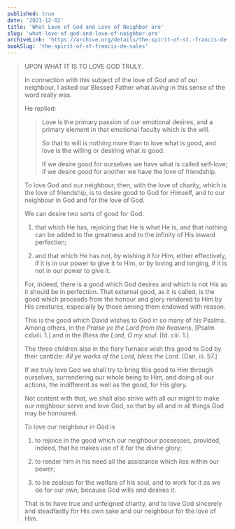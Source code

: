 ```yaml
---
published: true
date: '2021-12-02'
title: 'What Love of God and Love of Neighbor are'
slug: 'what-love-of-god-and-love-of-neighbor-are'
archiveLink: 'https://archive.org/details/the-spirit-of-st.-francis-de-sales/page/53?view=theater'
bookSlug: 'the-spirit-of-st-francis-de-sales'
---
```


> UPON WHAT IT IS TO LOVE GOD TRULY.
>
> In connection with this subject of the love of God and of our neighbour, I asked our Blessed Father what *loving* in this sense of the word really was.
>
> He replied:
>
>> Love is the primary passion of our emotional desires, and a primary element in that emotional faculty which is the will.
>>
>> So that to will is nothing more than to love what is good, and love is the willing or desiring what is good.
>>
>> If we desire good for ourselves we have what is called self-love; if we desire good for another we have the love of friendship.
>
> To love God and our neighbour, then, with the love of charity, which is the love of friendship, is to desire good to God for Himself, and to our neighbour in God and for the love of God.
>
> We can desire two sorts of good for God:
>
> 1. that which He has, rejoicing that He is what He is, and that nothing can be added to the greatness and to the infinity of His inward perfection;
>
> 2. and that which He has not, by wishing it for Him, either effectively, if it is in our power to give it to Him, or by loving and longing, if it is not in our power to give it.
>
> For, indeed, there is a good which God desires and which is not His as it should be in perfection. That external good, as it is called, is the good which proceeds from the honour and glory rendered to Him by His creatures, especially by those among them endowed with reason.
>
> This is the good which David wishes to God in so many of his Psalms. Among others, in the *Praise ye the Lord from the heavens*, [Psalm cxlviii. 1.] and in the *Bless the Lord, O my soul*. [Id. ciii. 1.]
>
> The three children also in the fiery furnace wish this good to God by their canticle: *All ye works of the Lord, bless the Lord*. [Dan. iii. 57.]
>
> If we truly love God we shall try to bring this good to Him through ourselves, surrendering our whole being to Him, and doing all our actions, the indifferent as well as the good, for His glory.
>
> Not content with that, we shall also strive with all our might to make our neighbour serve and love God, so that by all and in all things God may be honoured.
>
> To love our neighbour in God is
>
> 1. to rejoice in the good which our neighbour possesses, provided, indeed, that he makes use of it for the divine glory;
>
> 2. to render him in his need all the assistance which lies within our power;
>
> 3. to be zealous for the welfare of his soul, and to work for it as we do for our own, because God wills and desires it.
>
> That is to have true and unfeigned charity, and to love God sincerely and steadfastly for His own sake and our neighbour for the love of Him.